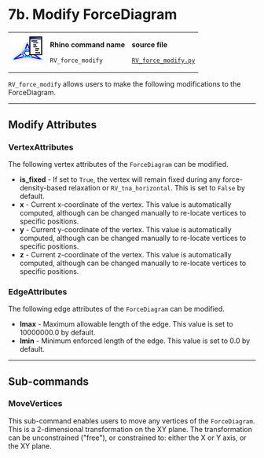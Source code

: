 # 7b. Modify ForceDiagram

|                                                                                              |                                                                               |                                                                                                                            |
| -------------------------------------------------------------------------------------------- | ----------------------------------------------------------------------------- | -------------------------------------------------------------------------------------------------------------------------- |
| <img src="../../.gitbook/assets/RV_ForceDiagram-modify (1).svg" alt="" data-size="original"> | <p><strong>Rhino command name</strong></p><p><code>RV_force_modify</code></p> | <p><strong>source file</strong></p><p><a href="../../../plugin/RV_force_modify.py"><code>RV_force_modify.py</code></a></p> |

`RV_force_modify` allows users to make the following modifications to the ForceDiagram.

***

## Modify Attributes

### VertexAttributes

The following vertex attributes of the `ForceDiagram` can be modified.

* **is\_fixed** -  If set to `True`, the vertex will remain fixed during any force-density-based relaxation or `RV_tna_horizontal`. This is set to `False` by default.
* **x** - Current x-coordinate of the vertex. This value is automatically computed, although can be changed manually to re-locate vertices to specific positions.
* **y** - Current y-coordinate of the vertex. This value is automatically computed, although can be changed manually to re-locate vertices to specific positions.
* **z** - Current z-coordinate of the vertex. This value is automatically computed, although can be changed manually to re-locate vertices to specific positions.

### EdgeAttributes

The following edge attributes of the `ForceDiagram` can be modified.

* **lmax** - Maximum allowable length of the edge. This value is set to 10000000.0 by default.
* **lmin** - Minimum enforced length of the edge. This value is set to 0.0 by default.

***

## Sub-commands

### MoveVertices

This sub-command enables users to move any vertices of the `ForceDiagram`. This is a 2-dimensional transformation on the XY plane. The transformation can be unconstrained ("free"), or constrained to: either the X or Y axis, or the XY plane.
